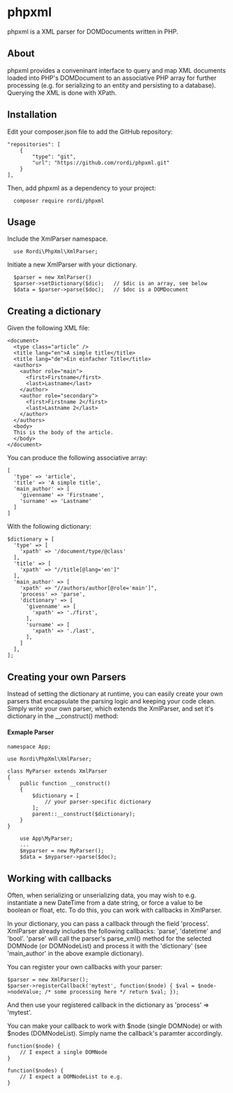 # phpxml

phpxml is a XML parser for DOMDocuments written in PHP.


## About

phpxml provides a conveninant interface to query and map XML documents loaded into PHP's DOMDocument to an associative PHP array for further processing (e.g. for serializing to an entity and persisting to a database). Querying the XML is done with XPath.


## Installation

Edit your composer.json file to add the GitHub repository:

~~~~ 
"repositories": [
    {
        "type": "git",
        "url": "https://github.com/rordi/phpxml.git"
    }
],
~~~~ 
    
Then, add phpxml as a dependency to your project:
~~~~ 
  composer require rordi/phpxml
~~~~ 


## Usage

Include the XmlParser namespace.

~~~~
  use Rordi\PhpXml\XmlParser;
~~~~

Initiate a new XmlParser with your dictionary.

~~~~
  $parser = new XmlParser()
  $parser->setDictionary($dic);   // $dic is an array, see below
  $data = $parser->parse($doc);   // $doc is a DOMDocument
~~~~ 


## Creating a dictionary

Given the following XML file:

~~~~ 
<document>
  <type class="article" />
  <title lang="en">A simple title</title>
  <title lang="de">Ein einfacher Title</title>
  <authors>
    <author role="main">
      <first>Firstname</first>
      <last>Lastname</last>
    </author>
    <author role="secondary">
      <first>Firstname 2</first>
      <last>Lastname 2</last>
    </author>
  </authors>
  <body>
  This is the body of the article.
  </body>
</document>
~~~~ 

You can produce the following associative array:

~~~~ 
[
  'type' => 'article',
  'title' => 'A simple title',
  'main_author' => [
    'givenname' => 'Firstname',
    'surname' => 'Lastname'
  ]
]
~~~~ 

With the following dictionary:

~~~~ 
$dictionary = [
  'type' => [
    'xpath' => '/document/type/@class'
  ],
  'title' => [
    'xpath' => "//title[@lang='en']"
  ],
  'main_author' => [
    'xpath' => "//authors/author[@role='main']",
    'process' => 'parse',
    'dictionary' => [
      'givenname' => [
        'xpath' => './first',
      ],
      'surname' => [
        'xpath' => './last',
      ],
    ]
  ],
];
~~~~ 

## Creating your own Parsers

Instead of setting the dictionary at runtime, you can easily create your own parsers that encapsulate the parsing logic and keeping your code clean. Simply write your own parser, which extends the XmlParser, and set it's dictionary in the __construct() method:

#### Exmaple Parser

~~~~ 
namespace App;

use Rordi\PhpXml\XmlParser;

class MyParser extends XmlParser 
{
    public function __construct()
    {
        $dictionary = [
            // your parser-specific dictionary
        ];
        parent::__construct($dictionary);
    }
}
~~~~ 

~~~~ 
    use App\MyParser;
    ...
    $myparser = new MyParser();
    $data = $myparser->parse($doc);
~~~~ 

## Working with callbacks

Often, when serializing or unserializing data, you may wish to e.g. instantiate a new DateTime from a date string, or force a value to be boolean or float, etc. To do this, you can work with callbacks in XmlParser.

In your dictionary, you can pass a callback through the field 'process'. XmlParser already includes the following callbacks: 'parse', 'datetime' and 'bool'. 'parse' will call the parser's parse_xml() method for the selected DOMNode (or DOMNodeList) and process it with the 'dictionary' (see 'main_author' in the above example dictionary). 

You can register your own callbacks with your parser:

~~~~ 
$parser = new XmlParser();
$parser->registerCallback('mytest', function($node) { $val = $node->nodeValue; /* some processing here */ return $val; });
~~~~ 

And then use your registered callback in the dictionary as 'process' => 'mytest'. 

You can make your callback to work with $node (single DOMNode) or with $nodes (DOMNodeList). Simply name the callback's paramter accordingly.

~~~~ 
function($node) {
    // I expect a single DOMNode
}

function($nodes) {
    // I expect a DOMNodeList to e.g.
}
~~~~ 
